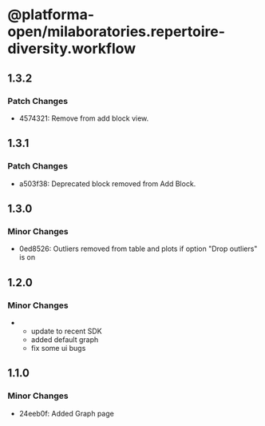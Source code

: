 # @platforma-open/milaboratories.repertoire-diversity.workflow

## 1.3.2

### Patch Changes

- 4574321: Remove from add block view.

## 1.3.1

### Patch Changes

- a503f38: Deprecated block removed from Add Block.

## 1.3.0

### Minor Changes

- 0ed8526: Outliers removed from table and plots if option "Drop outliers" is on

## 1.2.0

### Minor Changes

- - update to recent SDK
  - added default graph
  - fix some ui bugs

## 1.1.0

### Minor Changes

- 24eeb0f: Added Graph page
